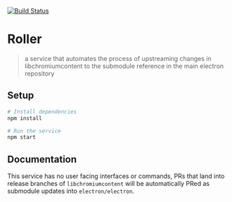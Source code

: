 [![Build Status](https://travis-ci.com/electron/roller.svg?branch=master)](https://travis-ci.com/electron/roller)

# Roller

> a service that automates the process of upstreaming changes in libchromiumcontent
to the submodule reference in the main electron repository

## Setup

```sh
# Install dependencies
npm install

# Run the service
npm start
```

## Documentation

This service has no user facing interfaces or commands, PRs that land into release
branches of `libchromiumcontent` will be automatically PRed as submodule updates
into `electron/electron`.
